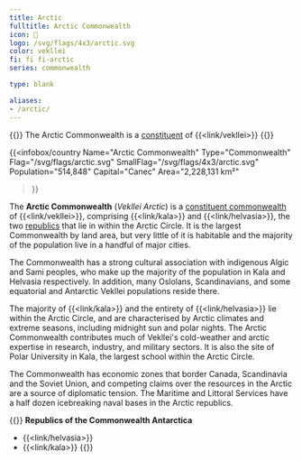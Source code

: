 ```yaml
---
title: Arctic
fulltitle: Arctic Commonwealth
icon: 🌹
logo: /svg/flags/4x3/arctic.svg
color: vekllei
fi: fi fi-arctic
series: commonwealth

type: blank

aliases:
- /arctic/
---
```

{{<note series>}}
 The Arctic Commonwealth is a [constituent](/constituents/) of {{<link/vekllei>}}
{{</note>}}

{{<infobox/country
   Name="Arctic Commonwealth"
   Type="Commonwealth"
   Flag="/svg/flags/arctic.svg"
   SmallFlag="/svg/flags/4x3/arctic.svg"
   Population="514,848"
   Capital="Canec"
   Area="2,228,131 km²"
 >}}

The <span class="fi fi-arctic"></span> **Arctic Commonwealth** (*Vekllei Arctic*) is a [constituent commonwealth](/constituents/) of {{<link/vekllei>}}, comprising {{<link/kala>}} and {{<link/helvasia>}}, the two [republics](/republics/) that lie in within the Arctic Circle. It is the largest Commonwealth by land area, but very little of it is habitable and the majority of the population live in a handful of major cities.

The Commonwealth has a strong cultural association with indigenous Algic and Sami peoples, who make up the majority of the population in Kala and Helvasia respectively. In addition, many Oslolans, Scandinavians, and some equatorial and Antarctic Vekllei populations reside there.

The majority of {{<link/kala>}} and the entirety of {{<link/helvasia>}} lie within the Arctic Circle, and are characterised by Arctic climates and extreme seasons, including midnight sun and polar nights. The Arctic Commonwealth contributes much of Vekllei's cold-weather and arctic expertise in research, industry, and military sectors. It is also the site of Polar University in Kala, the largest school within the Arctic Circle.

The Commonwealth has economic zones that border Canada, Scandinavia and the Soviet Union, and competing claims over the resources in the Arctic are a source of diplomatic tension. The Maritime and Littoral Services have a half dozen icebreaking naval bases in the Arctic republics.

{{<note panel>}}
**Republics of the Commonwealth Antarctica**

* {{<link/helvasia>}}
* {{<link/kala>}}
{{</note>}}
